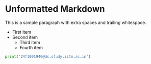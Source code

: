 # Unformatted Markdown

This is a sample paragraph with extra spaces and trailing whitespace.

- First item
- Second item
  - Third item
  - Fourth item

```py
print("24f1001940@ds.study.iitm.ac.in")

